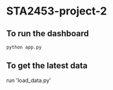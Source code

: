 # STA2453-project-2

## To run the dashboard

`python app.py`

## To get the latest data
run 'load_data.py'
